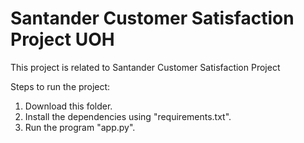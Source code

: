 # Santander Customer Satisfaction Project UOH
This project is related to Santander Customer Satisfaction Project

Steps to run the project:
1. Download this folder.
2. Install the dependencies using "requirements.txt".
3. Run the program "app.py".
